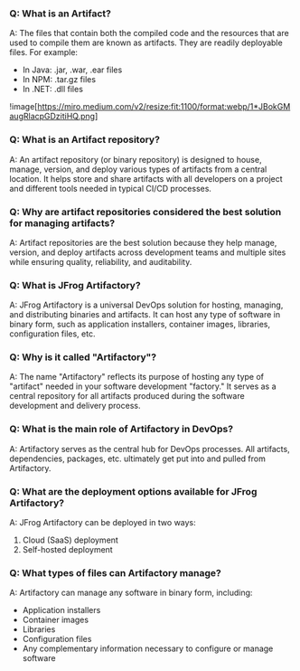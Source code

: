 ### Q: What is an Artifact?
A: The files that contain both the compiled code and the resources that are used to compile them are known as artifacts. They are readily deployable files. For example:
- In Java: .jar, .war, .ear files
- In NPM: .tar.gz files
- In .NET: .dll files

!image[https://miro.medium.com/v2/resize:fit:1100/format:webp/1*JBokGMaugRlacpGDzitiHQ.png]

### Q: What is an Artifact repository?
A: An artifact repository (or binary repository) is designed to house, manage, version, and deploy various types of artifacts from a central location. It helps store and share artifacts with all developers on a project and different tools needed in typical CI/CD processes.

### Q: Why are artifact repositories considered the best solution for managing artifacts?
A: Artifact repositories are the best solution because they help manage, version, and deploy artifacts across development teams and multiple sites while ensuring quality, reliability, and auditability.

### Q: What is JFrog Artifactory?
A: JFrog Artifactory is a universal DevOps solution for hosting, managing, and distributing binaries and artifacts. It can host any type of software in binary form, such as application installers, container images, libraries, configuration files, etc.

### Q: Why is it called "Artifactory"?
A: The name "Artifactory" reflects its purpose of hosting any type of "artifact" needed in your software development "factory." It serves as a central repository for all artifacts produced during the software development and delivery process.

### Q: What is the main role of Artifactory in DevOps?
A: Artifactory serves as the central hub for DevOps processes. All artifacts, dependencies, packages, etc. ultimately get put into and pulled from Artifactory.

### Q: What are the deployment options available for JFrog Artifactory?
A: JFrog Artifactory can be deployed in two ways:
1. Cloud (SaaS) deployment
2. Self-hosted deployment

### Q: What types of files can Artifactory manage?
A: Artifactory can manage any software in binary form, including:
- Application installers
- Container images
- Libraries
- Configuration files
- Any complementary information necessary to configure or manage software
